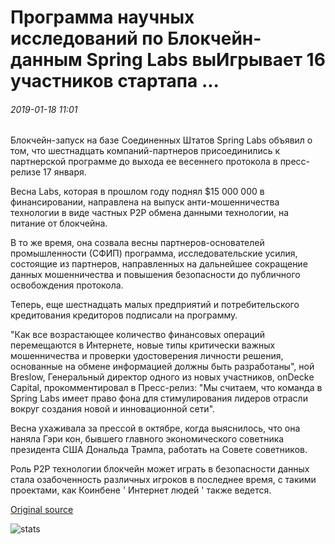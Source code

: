 # Программа научных исследований по Блокчейн-данным Spring Labs выИгрывает 16 участников стартапа ...

###### 2019-01-18 11:01

Блокчейн-запуск на базе Соединенных Штатов Spring Labs объявил о том, что шестнадцать компаний-партнеров присоединились к партнерской программе до выхода ее весеннего протокола в пресс-релизе 17 января.

Весна Labs, которая в прошлом году поднял $15 000 000 в финансировании, направлена на выпуск анти-мошенничества технологии в виде частных P2P обмена данными технологии, на питание от блокчейна.

В то же время, она созвала весны партнеров-основателей промышленности (СФИП) программа, исследовательские усилия, состоящие из партнеров, направленных на дальнейшее сокращение данных мошенничества и повышения безопасности до публичного освобождения протокола.

Теперь, еще шестнадцать малых предприятий и потребительского кредитования кредиторов подписали на программу.

"Как все возрастающее количество финансовых операций перемещаются в Интернете, новые типы критически важных мошенничества и проверки удостоверения личности решения, основанные на обмене информацией должны быть разработаны", ной Breslow, Генеральный директор одного из новых участников, onDeckе Capital, прокомментировал в Пресс-релиз: "Мы считаем, что команда в Spring Labs имеет право фона для стимулирования лидеров отрасли вокруг создания новой и инновационной сети".

Весна ухаживала за прессой в октябре, когда выяснилось, что она наняла Гэри кон, бывшего главного экономического советника президента США Дональда Трампа, работать на Совете советников.

Роль P2P технологии блокчейн может играть в безопасности данных стала озабоченность различных игроков в последнее время, с такими проектами, как Коинбене ' Интернет людей ' также ведется.

[Original source](https://cointelegraph.com/news/blockchain-data-developer-spring-labs-research-program-gains-16-startup-members)

![stats](https://c.statcounter.com/11760860/0/a89fa40b/1/ "stats")